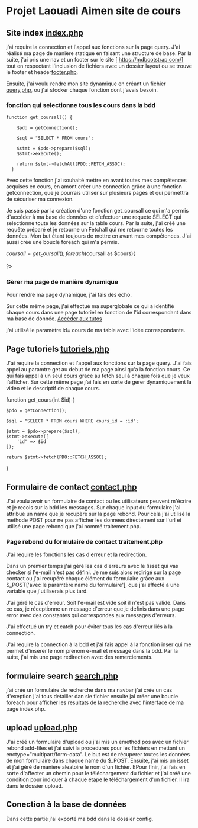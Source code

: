 
# Projet Laouadi Aimen site de cours

## Site index [index.php](index.php)
j'ai require la connection et l'appel aux fonctions sur la page query.
J'ai réalisé ma page de manière statique en faisant une structure de base. Par la suite, j'ai pris une nav et un footer sur le site [ https://mdbootstrap.com/] tout en respectant l'inclusion de fichiers avec un dossier layout ou se trouve le footer et header[footer.php](layout/footer.php). 

Ensuite, j'ai voulu rendre mon site dynamique en créant un fichier [query.php](function/query.php), ou j'ai stocker chaque fonction dont j'avais besoin. 

### fonction qui selectionne tous les cours dans la bdd
```
function get_coursall() {

    $pdo = getConnection();

    $sql = "SELECT * FROM cours";
   
    $stmt = $pdo->prepare($sql);
    $stmt->execute();
  
    return $stmt->fetchAll(PDO::FETCH_ASSOC);
  }
```

Avec cette fonction j'ai souhaité mettre en avant  toutes mes compétences acquises  en cours, en amont créer une connection grâce à une fonction getconnection, que je pourrais utiliser sur plusieurs pages et qui permettra de sécuriser ma connexion. 

Je suis passé par la création d'une fonction get_coursall ce qui m'a permis d'accéder à ma base de données et  d'efectuer une requete SELECT qui selectionne toute les données sur la table cours. Par la suite, j'ai créé une requête préparé et je retourne un Fetchall qui me retourne toutes les données. Mon but étant  toujours de mettre en avant mes compétences. J'ai aussi créé une boucle foreach qui m'a permis.

 $coursall = get_coursall(); 
foreach ($coursall as $cours){
                            
?>


### Gèrer ma page de manière dynamique
Pour rendre ma page dynamique, j'ai  fais des echo.

Sur cette même page, j'ai effectué ma superglobale ce qui a identifié chaque cours dans une page tutoriel en fonction de l'id correspondant dans ma base de donnée.
<a class="btn btn-primary" href="tutoriels.php?id=<?php echo $cours['cours_id']; ?>" role="button"><?php ?>Accéder aux tutos</a>

j'ai utilisé le paramètre id= cours de ma table avec l'idée correspondante.


## Page tutoriels [tutoriels.php](tutoriels.php)
J'ai require la connection et l'appel aux fonctions sur la page query.
J'ai fais appel au paramtre get au debut de ma page ainsi qu'a la fonction cours.
Ce qui fais appel à un seul cours grace au fetch seul à chaque fois que je veux l'afficher. Sur cette même page j'ai fais en sorte de gérer dynamiquement la video et le descriptif de chaque cours.

function get_cours(int $id) {

    $pdo = getConnection();

    $sql = "SELECT * FROM cours WHERE cours_id = :id";
   
    $stmt = $pdo->prepare($sql);
    $stmt->execute([
        'id' => $id
    ]);
  
    return $stmt->fetch(PDO::FETCH_ASSOC);
  }

## Formulaire de contact [contact.php](contact.php)
J'ai voulu avoir un formulaire de contact ou les utilisateurs peuvent m'écrire et je recois sur la bdd les messages. Sur chaque input du formulaire j'ai attribué un name que je recupère sur la page rebond.
Pour cela j'ai utilisé la methode POST pour ne pas afficher les données directement sur l'url et utilisé une page rebond que j'ai nommé traitement.php. 

### Page rebond du formulaire de contact traitement.php
J'ai require les fonctions les cas d'erreur et la redirection.

Dans un premier temps j'ai géré les cas d'erreurs avec le !isset qui vas checker si l'e-mail n'est pas défini. Je me suis alors redirigé sur la page contact ou j'ai recupéré chaque élément du formulaire grâce aux $_POST['avec le paramtère name du formulaire'], que j'ai affecté à une variable que j'utiliserais plus tard.

J'ai géré le cas d'erreur. Soit l'e-mail est vide soit il n'est pas valide. Dans ce cas, je réceptionne un message d'erreur que je definis dans une page error avec des constantes qui correspondes aux messages d'erreurs.

J'ai effectué un try et catch pour éviter tous les cas d'erreur liés à la connection.

J'ai require la connection à la bdd et j'ai fais appel à la fonction inser qui me permet d'inserer le nom prenom e-mail et message dans la bdd. Par la suite, j'ai mis une page redirection avec des remerciements.

## formulaire search [search.php](search.php)
j'ai crée un formulaire de recherche dans ma navbar j'ai crée un cas d'exeption j'ai tous detailler dan sle fichier ensuite jai créer une boucle foreach pour afficher les resultats de la recherche avec l'interface de ma page index.php.

## upload [upload.php](upload.php)
J'ai créé un formulaire d'upload ou j'ai mis un emethod pos avec un fichier rebond add-files et j'ai suivi la procedures pour les fichiers en mettant un enctype="multipart/form-data". Le but est de récuperer toutes les données de mon formulaire dans chaque name du $_POST. Ensuite, j'ai mis un isset et j'ai géré de maniere aleatoire le nom d'un fichier. EPour finir, j'ai fais en sorte d'affecter un chemin pour le téléchargement du fichier et j'ai créé une condition pour indiquer à chaque étape le téléchargement d'un fichier. Il ira dans le dossier upload.


## Conection à la base de données
Dans cette partie j'ai exporté ma bdd dans le dossier config.


